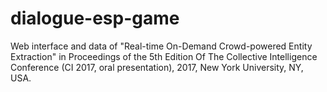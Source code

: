 # dialogue-esp-game
Web interface and data of "Real-time On-Demand Crowd-powered Entity Extraction" in Proceedings of the 5th Edition Of The Collective Intelligence Conference (CI 2017, oral presentation), 2017, New York University, NY, USA.

